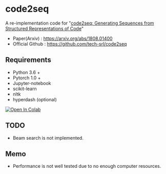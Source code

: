 # code2seq
A re-implementation code for "[code2seq: Generating Sequences from Structured Representations of Code](https://arxiv.org/abs/1808.01400)"

* Paper(Arxiv) : https://arxiv.org/abs/1808.01400  
* Official Github : https://github.com/tech-srl/code2seq

## Requirements
* Python 3.6 +
* Pytorch 1.0 +
* Jupyter-notebook
* scikit-learn
* nltk
* hyperdash (optional)

[![Open In Colab](https://colab.research.google.com/assets/colab-badge.svg)](https://colab.research.google.com/github/googlecolab/)

## TODO
* Beam search is not implemented.

## Memo
* Performance is not well tested due to no enough computer resources. 
